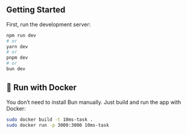 ## Getting Started

First, run the development server:

```bash
npm run dev
# or
yarn dev
# or
pnpm dev
# or
bun dev
```

## 🚀 Run with Docker

You don’t need to install Bun manually. Just build and run the app with Docker:

```bash
sudo docker build -t 10ms-task .
sudo docker run -p 3000:3000 10ms-task
```